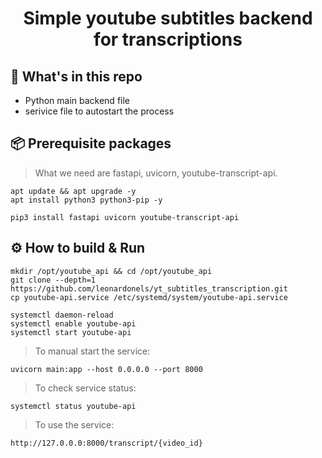<div align="center">
    <h1>Simple youtube subtitles backend for transcriptions</h1>
</div>

## :open_file_folder: What's in this repo

* Python main backend file
* serivice file to autostart the process

## :package: Prerequisite packages
> What we need are fastapi, uvicorn, youtube-transcript-api.

```commandline
apt update && apt upgrade -y
apt install python3 python3-pip -y

pip3 install fastapi uvicorn youtube-transcript-api
```
## :gear: How to build & Run
```commandline
mkdir /opt/youtube_api && cd /opt/youtube_api
git clone --depth=1 https://github.com/leonardonels/yt_subtitles_transcription.git
cp youtube-api.service /etc/systemd/system/youtube-api.service

systemctl daemon-reload
systemctl enable youtube-api
systemctl start youtube-api
```
> To manual start the service:
```commandline
uvicorn main:app --host 0.0.0.0 --port 8000
```
> To check service status:
```commandline
systemctl status youtube-api
```
> To use the service:
```commandline
http://127.0.0.0:8000/transcript/{video_id}
```
